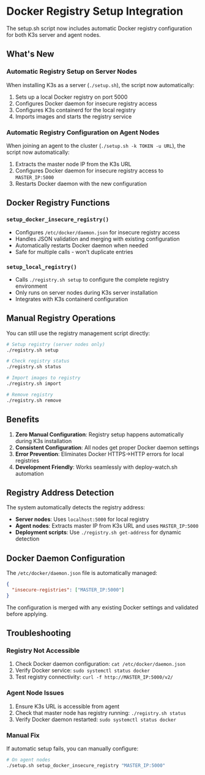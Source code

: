 # Docker Registry Setup Integration

The setup.sh script now includes automatic Docker registry configuration for both K3s server and agent nodes.

## What's New

### Automatic Registry Setup on Server Nodes
When installing K3s as a server (`./setup.sh`), the script now automatically:
1. Sets up a local Docker registry on port 5000
2. Configures Docker daemon for insecure registry access
3. Configures K3s containerd for the local registry
4. Imports images and starts the registry service

### Automatic Registry Configuration on Agent Nodes
When joining an agent to the cluster (`./setup.sh -k TOKEN -u URL`), the script now automatically:
1. Extracts the master node IP from the K3s URL
2. Configures Docker daemon for insecure registry access to `MASTER_IP:5000`
3. Restarts Docker daemon with the new configuration

## Docker Registry Functions

### `setup_docker_insecure_registry()`
- Configures `/etc/docker/daemon.json` for insecure registry access
- Handles JSON validation and merging with existing configuration
- Automatically restarts Docker daemon when needed
- Safe for multiple calls - won't duplicate entries

### `setup_local_registry()`
- Calls `./registry.sh setup` to configure the complete registry environment
- Only runs on server nodes during K3s server installation
- Integrates with K3s containerd configuration

## Manual Registry Operations

You can still use the registry management script directly:

```bash
# Setup registry (server nodes only)
./registry.sh setup

# Check registry status
./registry.sh status

# Import images to registry
./registry.sh import

# Remove registry
./registry.sh remove
```

## Benefits

1. **Zero Manual Configuration**: Registry setup happens automatically during K3s installation
2. **Consistent Configuration**: All nodes get proper Docker daemon settings
3. **Error Prevention**: Eliminates Docker HTTPS→HTTP errors for local registries
4. **Development Friendly**: Works seamlessly with deploy-watch.sh automation

## Registry Address Detection

The system automatically detects the registry address:
- **Server nodes**: Uses `localhost:5000` for local registry
- **Agent nodes**: Extracts master IP from K3s URL and uses `MASTER_IP:5000`
- **Deployment scripts**: Use `./registry.sh get-address` for dynamic detection

## Docker Daemon Configuration

The `/etc/docker/daemon.json` file is automatically managed:
```json
{
  "insecure-registries": ["MASTER_IP:5000"]
}
```

The configuration is merged with any existing Docker settings and validated before applying.

## Troubleshooting

### Registry Not Accessible
1. Check Docker daemon configuration: `cat /etc/docker/daemon.json`
2. Verify Docker service: `sudo systemctl status docker`
3. Test registry connectivity: `curl -f http://MASTER_IP:5000/v2/`

### Agent Node Issues
1. Ensure K3s URL is accessible from agent
2. Check that master node has registry running: `./registry.sh status`
3. Verify Docker daemon restarted: `sudo systemctl status docker`

### Manual Fix
If automatic setup fails, you can manually configure:
```bash
# On agent nodes
./setup.sh setup_docker_insecure_registry "MASTER_IP:5000"
```
